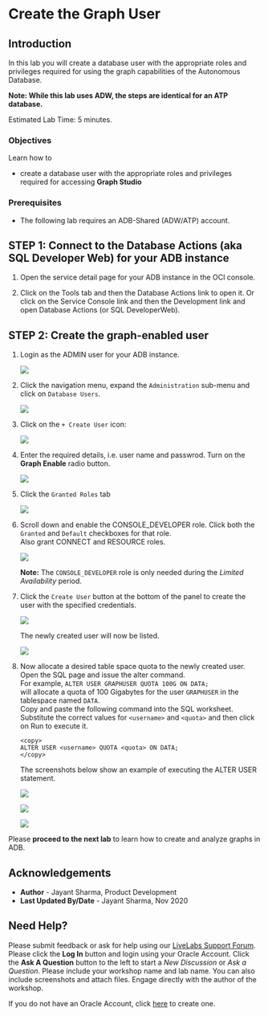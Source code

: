 
# Create the Graph User

## Introduction

In this lab you will create a database user with the appropriate roles and privileges required for using the graph capabilities of the Autonomous Database.

**Note: While this lab uses ADW, the steps are identical for an ATP database.**

Estimated Lab Time: 5 minutes. 

### Objectives

Learn how to
-  create a database user with the appropriate roles and privileges required for accessing **Graph Studio**


### Prerequisites

- The following lab requires an ADB-Shared (ADW/ATP) account. 

## **STEP 1**: Connect to the Database Actions (aka SQL Developer Web) for your ADB instance

1. Open the service detail page for your ADB instance in the OCI console. 

2. Click on the Tools tab and then the Database Actions link to open it. Or click on the Service Console link and then the Development link and open Database Actions (or SQL DeveloperWeb).

## **STEP 2**: Create the graph-enabled user

1. Login as the ADMIN user for your ADB instance. 

    ![](./images/login.png " ")

2. Click the navigation menu, expand the `Administration` sub-menu and click on `Database Users`. 
   
   ![](./images/db-actions-admin-user.png " ")
   
3. Click on the `+ Create User` icon:

    ![](./images/create-user-icon.png " ")

4. Enter the required details, i.e. user name and passwrod. Turn on the **Graph Enable** radio button.
   
    ![](./images/enter-user-info.png " ")

5. Click the `Granted Roles` tab
   
   ![](./images/granted-roles.png " ")

6. Scroll down and enable the CONSOLE_DEVELOPER role. Click both the `Granted` and `Default` checkboxes for that role.  
   Also grant CONNECT and RESOURCE roles.

   ![](./images/console-developer.png " ")  

   **Note:** The `CONSOLE_DEVELOPER` role is only needed during the *Limited Availability* period.  

7. Click the `Create User` button at the bottom of the panel to create the user with the specified credentials.
   
   ![](./images/create-user.png " ")  

   The newly created user will now be listed.

   ![](./images/user-created.png " ")  
   
8. Now allocate a desired table space quota to the newly created user. Open the SQL page and issue the alter command.  
   For example, 
   `ALTER USER GRAPHUSER QUOTA 100G ON DATA;`   
   will allocate a quota of 100 Gigabytes for the user `GRAPHUSER` in the tablespace named `DATA`.  
   Copy and paste the following command into the SQL worksheet.  
   Substitute the correct values for  `<username>` and `<quota>` and then click on Run to execute it.
   ```
   <copy>
   ALTER USER <username> QUOTA <quota> ON DATA;
   </copy>
   ```

   The screenshots below show an example of executing the ALTER USER statement.

   ![](./images/alter-user.png " ")  

   ![](./images/run-sql.png " ")  

   ![](./images/user-altered.png " ") 
 

Please **proceed to the next lab** to learn how to create and analyze graphs in ADB.

## Acknowledgements
* **Author** - Jayant Sharma, Product Development
* **Last Updated By/Date** - Jayant Sharma, Nov 2020
  
## Need Help?
Please submit feedback or ask for help using our [LiveLabs Support Forum](https://community.oracle.com/tech/developers/categories/oracle-graph). Please click the **Log In** button and login using your Oracle Account. Click the **Ask A Question** button to the left to start a *New Discussion* or *Ask a Question*.  Please include your workshop name and lab name.  You can also include screenshots and attach files.  Engage directly with the author of the workshop.

If you do not have an Oracle Account, click [here](https://profile.oracle.com/myprofile/account/create-account.jspx) to create one.
